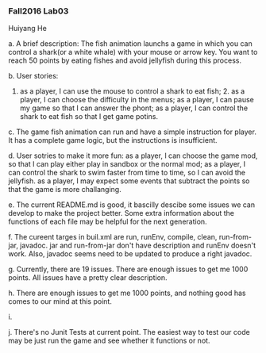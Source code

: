 ### Fall2016 Lab03

Huiyang He

a. A brief description: The fish animation launchs a game in which you can control a shark(or a white whale) with your mouse or arrow key. You want to reach 50 points by eating fishes and avoid jellyfish during this process.

b. User stories:  
 1. as a player, I can use the mouse to control a shark to eat fish; 
                  2. as a player, I can choose the difficulty in the menus;
                  as a player, I can pause my game so that I can answer the phont;
                  as a player, I can control the shark to eat fish so that I get game potins.

c. The game fish animation can run and have a simple instruction for player. It has a complete game logic, but the instructions is insufficient.

d. User sotries to make it more fun: as a player, I can choose the game mod, so that I can play either play in sandbox or the normal mod; 
                                      as a player, I can control the shark to swim faster from time to time, so I can avoid the jellyfish.
                                      as a player, I may expect some events that subtract the points so that the game is more challanging.

e. The current README.md is good, it bascilly descibe some issues we can develop to make the project better. Some extra information about the functions of each file may be helpful for the next generation.

f. The cureent targes in buil.xml are run, runEnv, compile, clean, run-from-jar, javadoc. jar and run-from-jar don't have description and runEnv doesn't work. Also, javadoc seems need to be updated to produce a right javadoc.

g. Currently, there are 19 issues. There are enough issues to get me 1000 points. All issues have a pretty clear description.

h. There are enough issues to get me 1000 points, and nothing good has comes to our mind at this point.

i.

j. There's no Junit Tests at current point. The easiest way to test our code may be just run the game and see whether it functions or not.
